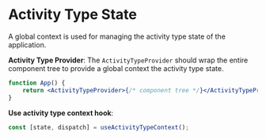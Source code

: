 # Activity Type State

A global context is used for managing the activity type state of the application.

**Activity Type Provider**: The `ActivityTypeProvider` should wrap the entire component tree to provide a global context the activity type state.

```jsx
function App() {
    return <ActivityTypeProvider>{/* component tree */}</ActivityTypeProvider>;
}
```

**Use activity type context hook**:

```jsx
const [state, dispatch] = useActivityTypeContext();
```
